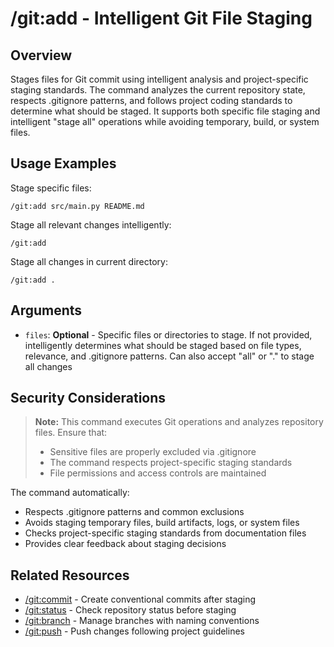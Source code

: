 # /git:add - Intelligent Git File Staging

## Overview

Stages files for Git commit using intelligent analysis and project-specific staging standards. The command analyzes the current repository state, respects .gitignore patterns, and follows project coding standards to determine what should be staged. It supports both specific file staging and intelligent "stage all" operations while avoiding temporary, build, or system files.

## Usage Examples

Stage specific files:

```qwen
/git:add src/main.py README.md
```

Stage all relevant changes intelligently:

```qwen
/git:add
```

Stage all changes in current directory:

```qwen
/git:add .
```

## Arguments

- `files`: **Optional** - Specific files or directories to stage. If not provided, intelligently determines what should be staged based on file types, relevance, and .gitignore patterns. Can also accept "all" or "." to stage all changes

## Security Considerations

> **Note:** This command executes Git operations and analyzes repository files. Ensure that:
> - Sensitive files are properly excluded via .gitignore
> - The command respects project-specific staging standards
> - File permissions and access controls are maintained

The command automatically:
- Respects .gitignore patterns and common exclusions
- Avoids staging temporary files, build artifacts, logs, or system files
- Checks project-specific staging standards from documentation files
- Provides clear feedback about staging decisions

## Related Resources

- [/git:commit](commit.md) - Create conventional commits after staging
- [/git:status](status.md) - Check repository status before staging
- [/git:branch](branch.md) - Manage branches with naming conventions
- [/git:push](push.md) - Push changes following project guidelines
